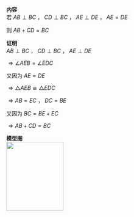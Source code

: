 **内容**  
若 $AB\perp BC$ ， $CD\perp BC$ ， $AE\perp DE$ ， $AE=DE$  
  
则 $AB+CD=BC$  
  
**证明**  
$AB\perp BC$ ， $CD\perp BC$ ， $AE\perp DE$  
  
$\Rightarrow\angle AEB=\angle EDC$  
  
又因为 $AE=DE$  
  
$\Rightarrow\triangle AEB\cong\triangle EDC$  
  
$\Rightarrow AB=EC$ ， $DC=BE$  
  
又因为 $BC=BE+EC$  
  
$\Rightarrow AB+CD=BC$  
  
**模型图**  
<img src="E:\Math\work_space\math\005-入门课程-解析几何\098 resources\三垂直-K型.png" width="150px" height="180px" align="left"/>  
